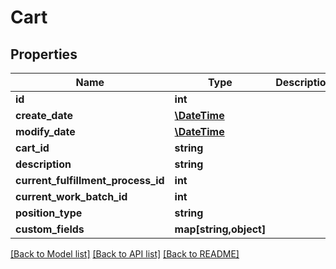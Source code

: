 # Cart

## Properties
Name | Type | Description | Notes
------------ | ------------- | ------------- | -------------
**id** | **int** |  | [optional] 
**create_date** | [**\DateTime**](\DateTime.md) |  | [optional] 
**modify_date** | [**\DateTime**](\DateTime.md) |  | [optional] 
**cart_id** | **string** |  | 
**description** | **string** |  | [optional] 
**current_fulfillment_process_id** | **int** |  | [optional] 
**current_work_batch_id** | **int** |  | [optional] 
**position_type** | **string** |  | 
**custom_fields** | **map[string,object]** |  | [optional] 

[[Back to Model list]](../README.md#documentation-for-models) [[Back to API list]](../README.md#documentation-for-api-endpoints) [[Back to README]](../README.md)


